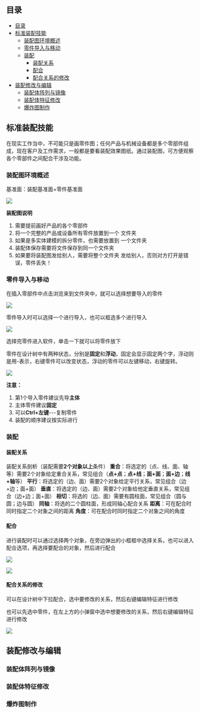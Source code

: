 ## 目录

- [目录](#目录)
- [标准装配技能](#标准装配技能)
  - [装配图环境概述](#装配图环境概述)
  - [零件导入与移动](#零件导入与移动)
  - [装配](#装配)
    - [装配关系](#装配关系)
    - [配合](#配合)
    - [配合关系的修改](#配合关系的修改)
- [装配修改与编辑](#装配修改与编辑)
  - [装配体阵列与镜像](#装配体阵列与镜像)
  - [装配体特征修改](#装配体特征修改)
  - [爆炸图制作](#爆炸图制作)

## 标准装配技能

在现实工作当中，不可能只是画零件图；任何产品与机械设备都是多个零部件组成，现在客户及工作需求，一般都是要看装配效果图纸。通过装配图，可方便观察各个零部件之间配合干涉及功能。

### 装配图环境概述

基准面：装配基准面+零件基准面

![](assets/README-2025-07-27-10-50-07.png)

**装配图说明**

1. 需要提前画好产品的各个零部件
2. 将一个完整的产品或设备所有零件放置到一个
文件夹
3. 如果是多实体建模的拆分零件，也需要放置到
一个文件夹
4. 装配体保存需要将文件保存到同一个文件夹
5. 如果要将装配图发给别人，需要将整个文件夹
发给别人，否则对方打开是错误，零件丢失！

### 零件导入与移动

在插入零部件中点击浏览来到文件夹中，就可以选择想要导入的零件

![](assets/README-2025-07-27-10-43-19.png)

零件导入时可以选择一个进行导入，也可以框选多个进行导入

![](assets/README-2025-07-27-10-54-22.png)

选择完零件进入软件，单击一下就可以将零件放下

零件在设计树中有两种状态，分别是**固定**和**浮动**，固定会显示固定两个字，浮动则是用-表示，右键零件可以改变状态，浮动的零件可以左键移动，右键旋转。

![](assets/README-2025-07-27-10-57-10.png)

**注意：**

1. 第1个导入零件建议先导**主体**
2. 主体零件建议**固定**
3. 可以**Ctrl+左键**---复制零件
4. 装配的顺序建议按实际进行

### 装配

#### 装配关系

装配关系剖析（装配需要**2个对象以上**条件）
**重合**：将选定的（点、线、面、轴等）需要2个对象给定重合关系，常见组合（**点+点**；**点+线**；**面+面**；**面+边**；**线+轴**等）
**平行**：将选定的（边、面）需要2个对象给定平行关系，常见组合（边+边；面+面）
**垂直**：将选定的（边、面）需要2个对象给他定垂直关系，常见组合（边+边；面+面）
**相切**：将选的（边、面）需要有圆柱面，常见组合（圆与圆；边与圆）
**同轴**：将选的二个圆柱面，形成同轴心配合关系
**距离**：可在配合时同时指定二个对象之间的距离
**角度**：可在配合时同时指定二个对象之间的角度

#### 配合

进行装配时可以通过选择两个对象，在旁边弹出的小框框中选择关系，也可以进入配合选项，再选择要配合的对象，然后进行配合

![](assets/README-2025-07-27-11-15-26.png)

![](assets/README-2025-07-27-11-16-06.png)

#### 配合关系的修改

可以在设计树中下拉配合，选中要修改的关系，然后右键编辑特征进行修改

也可以先选中零件，在左上方的小弹窗中选中想要修改的关系，然后右键编辑特征进行修改

![](assets/README-2025-07-27-11-23-23.png)

## 装配修改与编辑

### 装配体阵列与镜像
### 装配体特征修改
### 爆炸图制作

